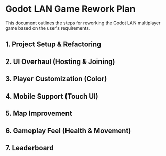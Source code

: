 # Godot LAN Game Rework Plan

This document outlines the steps for reworking the Godot LAN multiplayer game based on the user's requirements.

## 1. Project Setup & Refactoring

## 2. UI Overhaul (Hosting & Joining)

## 3. Player Customization (Color)

## 4. Mobile Support (Touch UI)

## 5. Map Improvement

## 6. Gameplay Feel (Health & Movement)

## 7. Leaderboard
